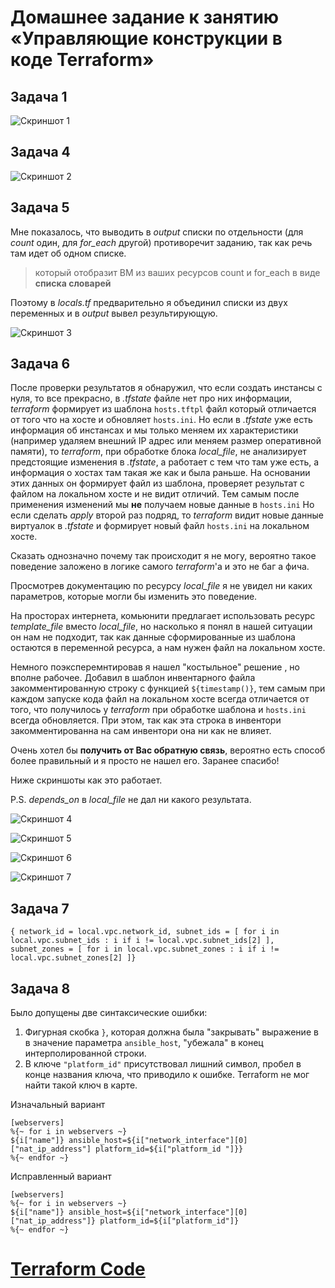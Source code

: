 # Домашнее задание к занятию «Управляющие конструкции в коде Terraform»

## Задача 1

![Скриншот 1](https://github.com/cachmc/netology_devops_homework/raw/main/02-terraform/03-control-structures/pictures/task-1.png)



## Задача 4

![Скриншот 2](https://github.com/cachmc/netology_devops_homework/raw/main/02-terraform/03-control-structures/pictures/task-2.png)



## Задача 5

Мне показалось, что выводить в *output* списки по отдельности (для *count* один, для *for_each* другой) противоречит заданию, так как речь там идет об одном списке.

> который отобразит ВМ из ваших ресурсов count и for_each в виде **списка словарей**

Поэтому в *locals.tf* предварительно я объединил списки из двух переменных и в *output* вывел результирующую.

![Скриншот 3](https://github.com/cachmc/netology_devops_homework/raw/main/02-terraform/03-control-structures/pictures/task-5.png)



## Задача 6

После проверки результатов я обнаружил, что если создать инстансы с нуля, то все прекрасно, в *.tfstate* файле нет про них информации, *terraform* формирует из шаблона `hosts.tftpl` файл который отличается от того что на хосте и обновляет `hosts.ini`. 
Но если в *.tfstate* уже есть информация об инстансах и мы только меняем их характеристики (например удаляем внешний IP адрес или меняем размер оперативной памяти), то *terraform*, при обработке блока *local_file*, не  анализирует предстоящие изменения в *.tfstate*, а работает с тем что там уже есть, а информация о хостах там такая же как и была раньше. На основании этих данных он формирует файл из шаблона, проверяет результат с файлом на локальном хосте и не видит отличий.  Тем самым после применения изменений мы **не** получаем новые данные в `hosts.ini` Но если сделать *apply* второй раз подряд, то *terraform* видит новые данные виртуалок в *.tfstate* и формирует новый файл `hosts.ini` на локальном хосте.

Сказать однозначно почему так происходит я не могу, вероятно такое поведение заложено в логике самого *terraform*'а и это не баг а фича.

Просмотрев документацию по ресурсу *local_file* я не увидел ни каких параметров, которые могли бы изменить это поведение.

На просторах интернета, комьюнити предлагает использовать ресурс *template_file* вместо *local_file*, но насколько я понял в нашей ситуации он нам не подходит, так как данные сформированные из шаблона остаются в переменной ресурса, а нам нужен файл на локальном хосте.

Немного поэксперемнтировав я нашел "костыльное" решение , но вполне рабочее. Добавил в шаблон инвентарного файла закомментированную строку с функцией `${timestamp()}`, тем самым при каждом запуске кода файл на локальном хосте всегда отличается от того, что получилось у *terraform* при обработке шаблона и `hosts.ini` всегда обновляется. При этом, так как эта строка в инвентори закомментированна на сам инвентори она ни как не влияет.

Очень хотел бы **получить от Вас обратную связь**, вероятно есть способ более правильный и я просто не нашел его. Заранее спасибо!

Ниже скриншоты как это работает.

P.S. *depends_on* в *local_file* не дал ни какого результата.

![Скриншот 4](https://github.com/cachmc/netology_devops_homework/raw/main/02-terraform/03-control-structures/pictures/task-6-1.png)

![Скриншот 5](https://github.com/cachmc/netology_devops_homework/raw/main/02-terraform/03-control-structures/pictures/task-6-2.png)

![Скриншот 6](https://github.com/cachmc/netology_devops_homework/raw/main/02-terraform/03-control-structures/pictures/task-6-3.png)

![Скриншот 7](https://github.com/cachmc/netology_devops_homework/raw/main/02-terraform/03-control-structures/pictures/task-6-4.png)



## Задача 7

```
{ network_id = local.vpc.network_id, subnet_ids = [ for i in local.vpc.subnet_ids : i if i != local.vpc.subnet_ids[2] ], subnet_zones = [ for i in local.vpc.subnet_zones : i if i != local.vpc.subnet_zones[2] ]}
```



## Задача 8

Было допущены две синтаксические ошибки:
1. Фигурная скобка `}`, которая должна была "закрывать" выражение в в значение параметра `ansible_host`, "убежала" в конец интерполированной строки. 
2. В ключе `"platform_id"` присутствовал лишний символ, пробел в конце названия ключа, что приводило к ошибке. Terraform не мог найти такой ключ в карте.
 
Изначальный вариант
```
[webservers]
%{~ for i in webservers ~}
${i["name"]} ansible_host=${i["network_interface"][0]["nat_ip_address"] platform_id=${i["platform_id "]}}
%{~ endfor ~}
```

Исправленный вариант
```
[webservers]
%{~ for i in webservers ~}
${i["name"]} ansible_host=${i["network_interface"][0]["nat_ip_address"]} platform_id=${i["platform_id"]}
%{~ endfor ~}
```

# [Terraform Code](https://github.com/cachmc/netology_devops_homework/tree/main/02-terraform/03-control-structures/src)
